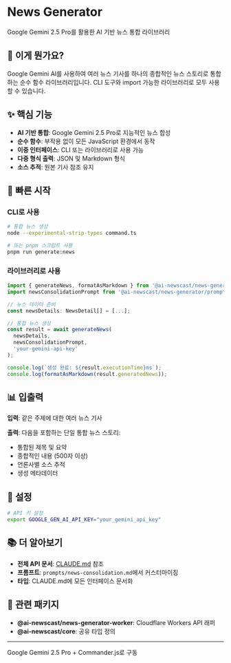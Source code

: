 # News Generator

Google Gemini 2.5 Pro를 활용한 AI 기반 뉴스 통합 라이브러리

## 🌟 이게 뭔가요?

Google Gemini AI를 사용하여 여러 뉴스 기사를 하나의 종합적인 뉴스 스토리로 통합하는 순수 함수 라이브러리입니다. CLI 도구와 import 가능한 라이브러리로 모두 사용할 수 있습니다.

## ✨ 핵심 기능

- **AI 기반 통합**: Google Gemini 2.5 Pro로 지능적인 뉴스 합성
- **순수 함수**: 부작용 없이 모든 JavaScript 환경에서 동작
- **이중 인터페이스**: CLI 또는 라이브러리로 사용 가능
- **다중 형식 출력**: JSON 및 Markdown 형식
- **소스 추적**: 원본 기사 참조 유지

## 🚀 빠른 시작

### CLI로 사용

```bash
# 통합 뉴스 생성
node --experimental-strip-types command.ts

# 또는 pnpm 스크립트 사용
pnpm run generate:news
```

### 라이브러리로 사용

```typescript
import { generateNews, formatAsMarkdown } from '@ai-newscast/news-generator';
import newsConsolidationPrompt from '@ai-newscast/news-generator/prompts/news-consolidation.md';

// 뉴스 데이터 준비
const newsDetails: NewsDetail[] = [...];

// 통합 뉴스 생성
const result = await generateNews(
  newsDetails,
  newsConsolidationPrompt,
  'your-gemini-api-key'
);

console.log(`생성 완료: ${result.executionTime}ms`);
console.log(formatAsMarkdown(result.generatedNews));
```

## 📊 입출력

**입력**: 같은 주제에 대한 여러 뉴스 기사

**출력**: 다음을 포함하는 단일 통합 뉴스 스토리:
- 통합된 제목 및 요약
- 종합적인 내용 (500자 이상)
- 언론사별 소스 추적
- 생성 메타데이터

## 🔧 설정

```bash
# API 키 설정
export GOOGLE_GEN_AI_API_KEY="your_gemini_api_key"
```

## 📚 더 알아보기

- **전체 API 문서**: [CLAUDE.md](./CLAUDE.md) 참조
- **프롬프트**: `prompts/news-consolidation.md`에서 커스터마이징
- **타입**: CLAUDE.md에 모든 인터페이스 문서화

## 🔗 관련 패키지

- **@ai-newscast/news-generator-worker**: Cloudflare Workers API 래퍼
- **@ai-newscast/core**: 공유 타입 정의

---

Google Gemini 2.5 Pro + Commander.js로 구동
